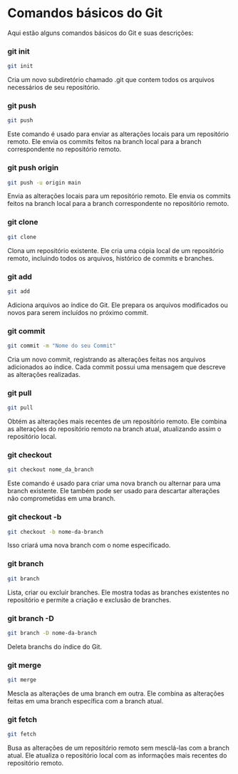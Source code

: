 # Comandos básicos do Git

Aqui estão alguns comandos básicos do Git e suas descrições:

### git init

```bash
git init
```
Cria um novo subdiretório chamado .git que contem todos os arquivos necessários de seu repositório.

### git push
```bash
git push
```
Este comando é usado para enviar as alterações locais para um repositório remoto. Ele envia os commits feitos na branch local para a branch correspondente no repositório remoto.

### git push origin <nome-da-branch>

```bash
git push -u origin main
```
Envia as alterações locais para um repositório remoto. Ele envia os commits feitos na branch local para a branch correspondente no repositório remoto.

### git clone

```bash
git clone
```
Clona um repositório existente. Ele cria uma cópia local de um repositório remoto, incluindo todos os arquivos, histórico de commits e branches.

### git add

```bash
git add
```

Adiciona arquivos ao índice do Git. Ele prepara os arquivos modificados ou novos para serem incluídos no próximo commit.

### git commit

```bash
git commit -m "Nome do seu Commit"
```
Cria um novo commit, registrando as alterações feitas nos arquivos adicionados ao índice. Cada commit possui uma mensagem que descreve as alterações realizadas.

### git pull

```bash
git pull
```
Obtém as alterações mais recentes de um repositório remoto. Ele combina as alterações do repositório remoto na branch atual, atualizando assim o repositório local.

### git checkout <nome-da-branch>

```bash
git checkout nome_da_branch
```
Este comando é usado para criar uma nova branch ou alternar para uma branch existente. Ele também pode ser usado para descartar alterações não comprometidas em uma branch.

### git checkout -b <nome-da-branch>

```bash
git checkout -b nome-da-branch
```
Isso criará uma nova branch com o nome especificado.

### git branch

```bash
git branch 
```
Lista, criar ou excluir branches. Ele mostra todas as branches existentes no repositório e permite a criação e exclusão de branches.

### git branch -D <nome-da-branch>

```bash
git branch -D nome-da-branch
```
Deleta branchs do índice do Git. 

### git merge

```bash
git merge 
```
Mescla as alterações de uma branch em outra. Ele combina as alterações feitas em uma branch específica com a branch atual.

### git fetch

```bash
git fetch 
```
Busa as alterações de um repositório remoto sem mesclá-las com a branch atual. Ele atualiza o repositório local com as informações mais recentes do repositório remoto.












